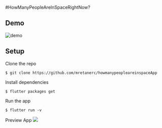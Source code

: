#HowManyPeopleAreInSpaceRightNow?



## Demo

![demo](images/demo.gif)

## Setup

Clone the repo

```
$ git clone https://github.com/mretanerc/howmanypeopleareinspaceApp
```

Install dependencies

```
$ flutter packages get
```

Run the app

```
$ flutter run -v
```


Preview App
![](preview.gif)
